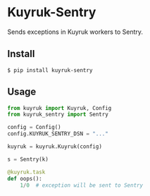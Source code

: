 # Kuyruk-Sentry

Sends exceptions in Kuyruk workers to Sentry.

## Install

    $ pip install kuyruk-sentry

## Usage

```python
from kuyruk import Kuyruk, Config
from kuyruk_sentry import Sentry

config = Config()
config.KUYRUK_SENTRY_DSN = "..."

kuyruk = kuyruk.Kuyruk(config)

s = Sentry(k)

@kuyruk.task
def oops():
    1/0  # exception will be sent to Sentry
```